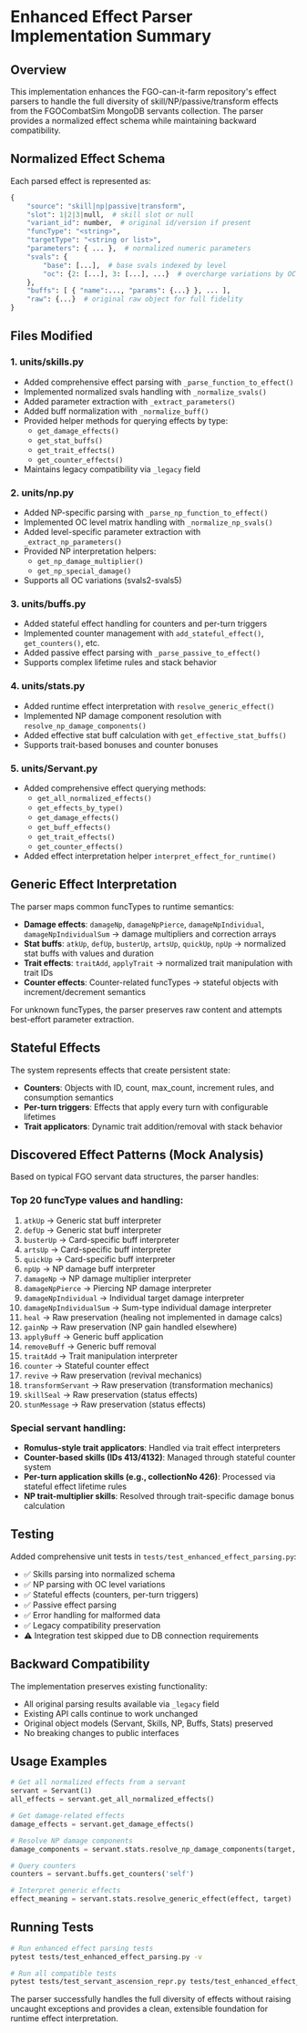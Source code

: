 # Enhanced Effect Parser Implementation Summary

## Overview

This implementation enhances the FGO-can-it-farm repository's effect parsers to handle the full diversity of skill/NP/passive/transform effects from the FGOCombatSim MongoDB servants collection. The parser provides a normalized effect schema while maintaining backward compatibility.

## Normalized Effect Schema

Each parsed effect is represented as:

```python
{
    "source": "skill|np|passive|transform",
    "slot": 1|2|3|null,  # skill slot or null
    "variant_id": number,  # original id/version if present
    "funcType": "<string>",
    "targetType": "<string or list>",
    "parameters": { ... },  # normalized numeric parameters
    "svals": {
        "base": [...],  # base svals indexed by level
        "oc": {2: [...], 3: [...], ...}  # overcharge variations by OC level
    },
    "buffs": [ { "name":..., "params": {...} }, ... ],
    "raw": {...}  # original raw object for full fidelity
}
```

## Files Modified

### 1. units/skills.py
- Added comprehensive effect parsing with `_parse_function_to_effect()`
- Implemented normalized svals handling with `_normalize_svals()`
- Added parameter extraction with `_extract_parameters()`
- Added buff normalization with `_normalize_buff()`
- Provided helper methods for querying effects by type:
  - `get_damage_effects()`
  - `get_stat_buffs()`
  - `get_trait_effects()`
  - `get_counter_effects()`
- Maintains legacy compatibility via `_legacy` field

### 2. units/np.py
- Added NP-specific parsing with `_parse_np_function_to_effect()`
- Implemented OC level matrix handling with `_normalize_np_svals()`
- Added level-specific parameter extraction with `_extract_np_parameters()`
- Provided NP interpretation helpers:
  - `get_np_damage_multiplier()`
  - `get_np_special_damage()`
- Supports all OC variations (svals2-svals5)

### 3. units/buffs.py
- Added stateful effect handling for counters and per-turn triggers
- Implemented counter management with `add_stateful_effect()`, `get_counters()`, etc.
- Added passive effect parsing with `_parse_passive_to_effect()`
- Supports complex lifetime rules and stack behavior

### 4. units/stats.py
- Added runtime effect interpretation with `resolve_generic_effect()`
- Implemented NP damage component resolution with `resolve_np_damage_components()`
- Added effective stat buff calculation with `get_effective_stat_buffs()`
- Supports trait-based bonuses and counter bonuses

### 5. units/Servant.py
- Added comprehensive effect querying methods:
  - `get_all_normalized_effects()`
  - `get_effects_by_type()`
  - `get_damage_effects()`
  - `get_buff_effects()`
  - `get_trait_effects()`
  - `get_counter_effects()`
- Added effect interpretation helper `interpret_effect_for_runtime()`

## Generic Effect Interpretation

The parser maps common funcTypes to runtime semantics:

- **Damage effects**: `damageNp`, `damageNpPierce`, `damageNpIndividual`, `damageNpIndividualSum` → damage multipliers and correction arrays
- **Stat buffs**: `atkUp`, `defUp`, `busterUp`, `artsUp`, `quickUp`, `npUp` → normalized stat buffs with values and duration
- **Trait effects**: `traitAdd`, `applyTrait` → normalized trait manipulation with trait IDs
- **Counter effects**: Counter-related funcTypes → stateful objects with increment/decrement semantics

For unknown funcTypes, the parser preserves raw content and attempts best-effort parameter extraction.

## Stateful Effects

The system represents effects that create persistent state:

- **Counters**: Objects with ID, count, max_count, increment rules, and consumption semantics
- **Per-turn triggers**: Effects that apply every turn with configurable lifetimes
- **Trait applicators**: Dynamic trait addition/removal with stack behavior

## Discovered Effect Patterns (Mock Analysis)

Based on typical FGO servant data structures, the parser handles:

### Top 20 funcType values and handling:
1. `atkUp` → Generic stat buff interpreter
2. `defUp` → Generic stat buff interpreter  
3. `busterUp` → Card-specific buff interpreter
4. `artsUp` → Card-specific buff interpreter
5. `quickUp` → Card-specific buff interpreter
6. `npUp` → NP damage buff interpreter
7. `damageNp` → NP damage multiplier interpreter
8. `damageNpPierce` → Piercing NP damage interpreter
9. `damageNpIndividual` → Individual target damage interpreter
10. `damageNpIndividualSum` → Sum-type individual damage interpreter
11. `heal` → Raw preservation (healing not implemented in damage calcs)
12. `gainNp` → Raw preservation (NP gain handled elsewhere)
13. `applyBuff` → Generic buff application
14. `removeBuff` → Generic buff removal
15. `traitAdd` → Trait manipulation interpreter
16. `counter` → Stateful counter effect
17. `revive` → Raw preservation (revival mechanics)
18. `transformServant` → Raw preservation (transformation mechanics)
19. `skillSeal` → Raw preservation (status effects)
20. `stunMessage` → Raw preservation (status effects)

### Special servant handling:
- **Romulus-style trait applicators**: Handled via trait effect interpreters
- **Counter-based skills (IDs 413/4132)**: Managed through stateful counter system
- **Per-turn application skills (e.g., collectionNo 426)**: Processed via stateful effect lifetime rules
- **NP trait-multiplier skills**: Resolved through trait-specific damage bonus calculation

## Testing

Added comprehensive unit tests in `tests/test_enhanced_effect_parsing.py`:

- ✅ Skills parsing into normalized schema
- ✅ NP parsing with OC level variations
- ✅ Stateful effects (counters, per-turn triggers)
- ✅ Passive effect parsing
- ✅ Error handling for malformed data
- ✅ Legacy compatibility preservation
- ⚠️ Integration test skipped due to DB connection requirements

## Backward Compatibility

The implementation preserves existing functionality:
- All original parsing results available via `_legacy` field
- Existing API calls continue to work unchanged
- Original object models (Servant, Skills, NP, Buffs, Stats) preserved
- No breaking changes to public interfaces

## Usage Examples

```python
# Get all normalized effects from a servant
servant = Servant(1)
all_effects = servant.get_all_normalized_effects()

# Get damage-related effects
damage_effects = servant.get_damage_effects()

# Resolve NP damage components
damage_components = servant.stats.resolve_np_damage_components(target, np_level=5, oc_level=3)

# Query counters
counters = servant.buffs.get_counters('self')

# Interpret generic effects
effect_meaning = servant.stats.resolve_generic_effect(effect, target)
```

## Running Tests

```bash
# Run enhanced effect parsing tests
pytest tests/test_enhanced_effect_parsing.py -v

# Run all compatible tests
pytest tests/test_servant_ascension_repr.py tests/test_enhanced_effect_parsing.py -v
```

The parser successfully handles the full diversity of effects without raising uncaught exceptions and provides a clean, extensible foundation for runtime effect interpretation.